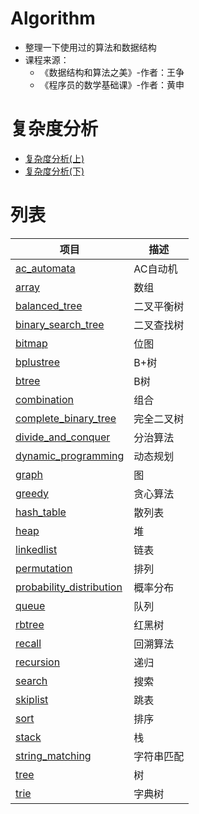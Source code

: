 # Algorithm
- 整理一下使用过的算法和数据结构
- 课程来源：
  - 《数据结构和算法之美》-作者：王争
  - 《程序员的数学基础课》-作者：黄申

# 复杂度分析
- [复杂度分析(上)](./复杂度分析(上).md)
- [复杂度分析(下)](./复杂度分析(下).md)

# 列表
项目 | 描述 | 
-|-|
[ac_automata](/ac_automata/) | AC自动机 |
[array](/array/) | 数组 |
[balanced_tree](/balanced_tree/) | 二叉平衡树 |
[binary_search_tree](/binary_search_tree/) | 二叉查找树 |
[bitmap](/bitmap/)|位图|
[bplustree](/bplustree/) | B+树 |
[btree](/btree/) | B树 |
[combination](/combination/) | 组合 |
[complete_binary_tree](/complete_binary_tree/) | 完全二叉树 |
[divide_and_conquer](/divide_and_conquer/) | 分治算法 |
[dynamic_programming](/dynamic_programming/) | 动态规划 |
[graph](/graph/) | 图 |
[greedy](/greedy/) | 贪心算法 |
[hash_table](/hash_table/) | 散列表 |
[heap](/heap/) | 堆 |
[linkedlist](/linkedlist/) | 链表 |
[permutation](/permutation/) | 排列 |
[probability_distribution](/probability_distribution/) | 概率分布 |
[queue](/queue/) | 队列 |
[rbtree](/rbtree/) | 红黑树 |
[recall](/recall/) | 回溯算法 |
[recursion](/recursion/) | 递归 |
[search](/search/) | 搜索 |
[skiplist](/skiplist/) | 跳表 |
[sort](/sort/) | 排序 |
[stack](/stack/) | 栈 |
[string_matching](/string_matching/) | 字符串匹配 |
[tree](/tree/) | 树 |
[trie](/trie/) | 字典树 |